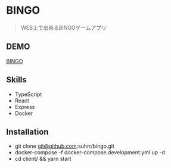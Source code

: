 # BINGO
> WEB上で出来るBINGOゲームアプリ

## DEMO
 [BINGO](https://bingo.codeholic.me)  
 
## Skills
- TypeScript
- React
- Express
- Docker

## Installation
- git clone git@github.com:suhrr/bingo.git
- docker-compose -f docker-compose.development.yml up -d
- cd client/ && yarn start
